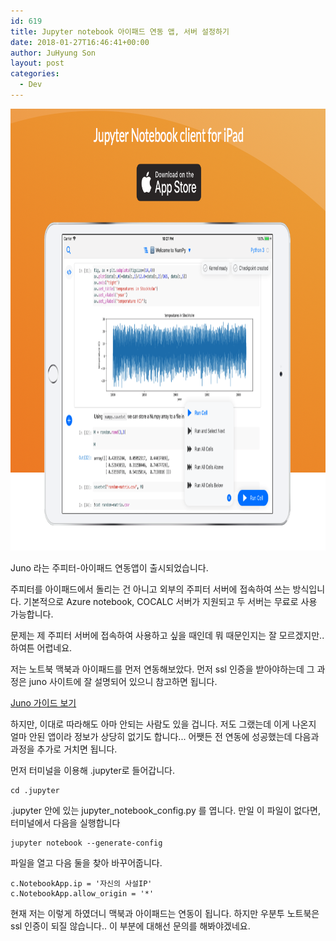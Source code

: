```yaml
---
id: 619
title: Jupyter notebook 아이패드 연동 앱, 서버 설정하기
date: 2018-01-27T16:46:41+00:00
author: JuHyung Son
layout: post
categories:
  - Dev
---
```

<div align='center'><img class="aligncenter size-full wp-image-620" src="/wp-content/uploads/2018/01/스크린샷-2018-01-27-오후-4.36.55.png" alt="" width="890" height="707" /></div>

Juno 라는 주피터-아이패드 연동앱이 출시되었습니다.

주피터를 아이패드에서 돌리는 건 아니고 외부의 주피터 서버에 접속하여 쓰는 방식입니다. 기본적으로 Azure notebook, COCALC 서버가 지원되고 두 서버는 무료로 사용 가능합니다.

문제는 제 주피터 서버에 접속하여 사용하고 싶을 때인데 뭐 때문인지는 잘 모르겠지만.. 하여튼 어렵네요.

저는 노트북 맥북과 아이패드를 먼저 연동해보았다. 먼저 ssl 인증을 받아야하는데 그 과정은 juno 사이트에 잘 설명되어 있으니 참고하면 됩니다.

<a href="https://juno.sh/ssl-self-signed-cert/">Juno 가이드 보기</a>

하지만, 이대로 따라해도 아마 안되는 사람도 있을 겁니다. 저도 그랬는데 이게 나온지 얼마 안된 앱이라 정보가 상당히 없기도 합니다... 어쨋든 전 연동에 성공했는데 다음과 과정을 추가로 거치면 됩니다.

먼저 터미널을 이용해 .jupyter로 들어갑니다.

```
cd .jupyter
```

.jupyter 안에 있는 jupyter_notebook_config.py 를 엽니다. 만일 이 파일이 없다면, 터미널에서 다음을 실행합니다

```
jupyter notebook --generate-config

```

파일을 열고 다음 둘을 찾아 바꾸어줍니다.

```
c.NotebookApp.ip = '자신의 사설IP'
c.NotebookApp.allow_origin = '*'
```

현재 저는 이렇게 하였더니 맥북과 아이패드는 연동이 됩니다. 하지만 우분투 노트북은 ssl 인증이 되질 않습니다.. 이 부분에 대해선 문의를 해봐야겠네요.
